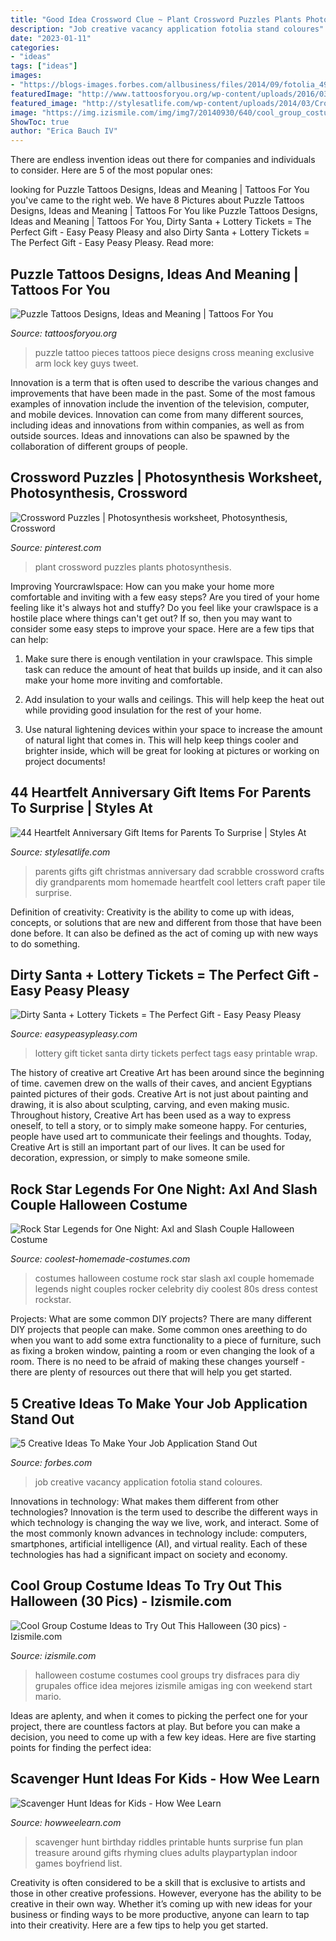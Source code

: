 ```yaml
---
title: "Good Idea Crossword Clue ~ Plant Crossword Puzzles Plants Photosynthesis"
description: "Job creative vacancy application fotolia stand coloures"
date: "2023-01-11"
categories:
- "ideas"
tags: ["ideas"]
images:
- "https://blogs-images.forbes.com/allbusiness/files/2014/09/fotolia_49075880_subscription_monthly_m.jpg"
featuredImage: "http://www.tattoosforyou.org/wp-content/uploads/2016/03/Puzzle-Piece-Tattoo.jpg"
featured_image: "http://stylesatlife.com/wp-content/uploads/2014/03/Crossword-family.jpg"
image: "https://img.izismile.com/img/img7/20140930/640/cool_group_costume_ideas_to_try_out_this_halloween_640_17.jpg"
ShowToc: true
author: "Erica Bauch IV"
---
```



There are endless invention ideas out there for companies and individuals to consider. Here are 5 of the most popular ones:

	

		
looking for Puzzle Tattoos Designs, Ideas and Meaning | Tattoos For You you've came to the right web. We have 8 Pictures about Puzzle Tattoos Designs, Ideas and Meaning | Tattoos For You like Puzzle Tattoos Designs, Ideas and Meaning | Tattoos For You, Dirty Santa + Lottery Tickets = The Perfect Gift - Easy Peasy Pleasy and also Dirty Santa + Lottery Tickets = The Perfect Gift - Easy Peasy Pleasy. Read more:
		
    
## Puzzle Tattoos Designs, Ideas And Meaning | Tattoos For You

<img loading=lazy src="http://www.tattoosforyou.org/wp-content/uploads/2016/03/Puzzle-Piece-Tattoo.jpg" onerror="this.onerror=null;this.src='https://tse4.mm.bing.net/th?id=OIP.rSGM0v86nAgndq1JDmXDJwHaHa&amp;pid=15.1';" alt="Puzzle Tattoos Designs, Ideas and Meaning | Tattoos For You">

_Source: tattoosforyou.org_

>puzzle tattoo pieces tattoos piece designs cross meaning exclusive arm lock key guys tweet. 

	

Innovation is a term that is often used to describe the various changes and improvements that have been made in the past. Some of the most famous examples of innovation include the invention of the television, computer, and mobile devices. Innovation can come from many different sources, including ideas and innovations from within companies, as well as from outside sources. Ideas and innovations can also be spawned by the collaboration of different groups of people.

    
## Crossword Puzzles | Photosynthesis Worksheet, Photosynthesis, Crossword

<img loading=lazy src="https://i.pinimg.com/736x/4d/23/47/4d23474282e4e5ac4174f2800f52b1ba--new-teachers-student-teacher.jpg" onerror="this.onerror=null;this.src='https://tse3.mm.bing.net/th?id=OIP.mZF3ttORghIgjkXIfD-HTgAAAA&amp;pid=15.1';" alt="Crossword Puzzles | Photosynthesis worksheet, Photosynthesis, Crossword">

_Source: pinterest.com_

>plant crossword puzzles plants photosynthesis. 

	

Improving Yourcrawlspace: How can you make your home more comfortable and inviting with a few easy steps?
Are you tired of your home feeling like it's always hot and stuffy? Do you feel like your crawlspace is a hostile place where things can't get out? If so, then you may want to consider some easy steps to improve your space. Here are a few tips that can help:
1. Make sure there is enough ventilation in your crawlspace. This simple task can reduce the amount of heat that builds up inside, and it can also make your home more inviting and comfortable.

2. Add insulation to your walls and ceilings. This will help keep the heat out while providing good insulation for the rest of your home.

3. Use natural lightening devices within your space to increase the amount of natural light that comes in. This will help keep things cooler and brighter inside, which will be great for looking at pictures or working on project documents!

    
## 44 Heartfelt Anniversary Gift Items For Parents To Surprise | Styles At

<img loading=lazy src="http://stylesatlife.com/wp-content/uploads/2014/03/Crossword-family.jpg" onerror="this.onerror=null;this.src='https://tse3.mm.bing.net/th?id=OIP.GOtpI0TSDQhGoiPQBhen_AAAAA&amp;pid=15.1';" alt="44 Heartfelt Anniversary Gift Items for Parents To Surprise | Styles At">

_Source: stylesatlife.com_

>parents gifts gift christmas anniversary dad scrabble crossword crafts diy grandparents mom homemade heartfelt cool letters craft paper tile surprise. 

	

Definition of creativity:
Creativity is the ability to come up with ideas, concepts, or solutions that are new and different from those that have been done before. It can also be defined as the act of coming up with new ways to do something.

    
## Dirty Santa + Lottery Tickets = The Perfect Gift - Easy Peasy Pleasy

<img loading=lazy src="http://easypeasypleasy.com/wp-content/uploads/2016/12/Free-Printable-Dirty-Santa-Gift-Tags.-Check-out-these-Dirty-Santa-Lottery-Ticket-Gift-Ideas..jpg" onerror="this.onerror=null;this.src='https://tse2.mm.bing.net/th?id=OIP.V_N5ttgpWuDWs4LOqkj5JgHaLE&amp;pid=15.1';" alt="Dirty Santa + Lottery Tickets = The Perfect Gift - Easy Peasy Pleasy">

_Source: easypeasypleasy.com_

>lottery gift ticket santa dirty tickets perfect tags easy printable wrap. 

	

The history of creative art
Creative Art has been around since the beginning of time. cavemen drew on the walls of their caves, and ancient Egyptians painted pictures of their gods. Creative Art is not just about painting and drawing, it is also about sculpting, carving, and even making music.
Throughout history, Creative Art has been used as a way to express oneself, to tell a story, or to simply make someone happy. For centuries, people have used art to communicate their feelings and thoughts. Today, Creative Art is still an important part of our lives. It can be used for decoration, expression, or simply to make someone smile.

    
## Rock Star Legends For One Night: Axl And Slash Couple Halloween Costume

<img loading=lazy src="http://www.coolest-homemade-costumes.com/files/2013/10/guns-n-roses-axl-and-slash-72793-e1382060912496.jpg" onerror="this.onerror=null;this.src='https://tse2.mm.bing.net/th?id=OIP.CG414Qk7lXiFirTxNKDnPwHaJ6&amp;pid=15.1';" alt="Rock Star Legends for One Night: Axl and Slash Couple Halloween Costume">

_Source: coolest-homemade-costumes.com_

>costumes halloween costume rock star slash axl couple homemade legends night couples rocker celebrity diy coolest 80s dress contest rockstar. 

	

Projects: What are some common DIY projects?
There are many different DIY projects that people can make. Some common ones areething to do when you want to add some extra functionality to a piece of furniture, such as fixing a broken window, painting a room or even changing the look of a room. There is no need to be afraid of making these changes yourself - there are plenty of resources out there that will help you get started.

    
## 5 Creative Ideas To Make Your Job Application Stand Out

<img loading=lazy src="https://blogs-images.forbes.com/allbusiness/files/2014/09/fotolia_49075880_subscription_monthly_m.jpg" onerror="this.onerror=null;this.src='https://tse1.mm.bing.net/th?id=OIP.i8leoLc0qbxAX9HbG7cYVgHaE7&amp;pid=15.1';" alt="5 Creative Ideas To Make Your Job Application Stand Out">

_Source: forbes.com_

>job creative vacancy application fotolia stand coloures. 

	

Innovations in technology: What makes them different from other technologies?
Innovation is the term used to describe the different ways in which technology is changing the way we live, work, and interact. Some of the most commonly known advances in technology include: computers, smartphones, artificial intelligence (AI), and virtual reality. Each of these technologies has had a significant impact on society and economy.

    
## Cool Group Costume Ideas To Try Out This Halloween (30 Pics) - Izismile.com

<img loading=lazy src="https://img.izismile.com/img/img7/20140930/640/cool_group_costume_ideas_to_try_out_this_halloween_640_17.jpg" onerror="this.onerror=null;this.src='https://tse2.mm.bing.net/th?id=OIP.0_BilR3NFoRVPemkPchlIQHaHa&amp;pid=15.1';" alt="Cool Group Costume Ideas to Try Out This Halloween (30 pics) - Izismile.com">

_Source: izismile.com_

>halloween costume costumes cool groups try disfraces para diy grupales office idea mejores izismile amigas ing con weekend start mario. 

	

Ideas are aplenty, and when it comes to picking the perfect one for your project, there are countless factors at play. But before you can make a decision, you need to come up with a few key ideas. Here are five starting points for finding the perfect idea:

    
## Scavenger Hunt Ideas For Kids - How Wee Learn

<img loading=lazy src="https://www.howweelearn.com/wp-content/uploads/2019/09/ScavHunt-Bday-Party-638x1024.jpg" onerror="this.onerror=null;this.src='https://tse4.mm.bing.net/th?id=OIP.lixrsAZD_1huynL1_bKKDAHaL4&amp;pid=15.1';" alt="Scavenger Hunt Ideas for Kids - How Wee Learn">

_Source: howweelearn.com_

>scavenger hunt birthday riddles printable hunts surprise fun plan treasure around gifts rhyming clues adults playpartyplan indoor games boyfriend list. 

	

Creativity is often considered to be a skill that is exclusive to artists and those in other creative professions. However, everyone has the ability to be creative in their own way. Whether it’s coming up with new ideas for your business or finding ways to be more productive, anyone can learn to tap into their creativity. Here are a few tips to help you get started.

